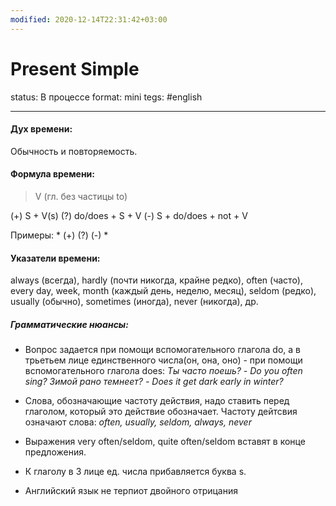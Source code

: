 ```yaml
---
modified: 2020-12-14T22:31:42+03:00
---
```


# Present Simple

status: В процессе
format: mini
tegs: #english 

---
#### Дух времени: 
Обычность и повторяемость.


#### Формула времени: 
>V (гл. без частицы to) 

(+) S + V(s) 
(?) do/does + S + V 
(-) S + do/does + not + V 

Примеры:
*
(+) 
(?) 
(-) 
*

#### Указатели времени:
always (всегда), hardly (почти никогда, крайне редко), often (часто), every day, week, month (каждый день, неделю, месяц), seldom (редко), usually (обычно), sometimes (иногда), never (никогда), др.
 
##### Грамматические нюансы: 
- Вопрос задается при помощи вспомогательного глагола do, а в трьетьем лице единственного числа(он, она, оно) - при помощи вспомогательного глагола does: 
*Ты часто поешь? - Do you often sing? 
Зимой рано темнеет? - Does it get dark early in winter?*
 
- Слова, обозначающие частоту действия, надо ставить перед глаголом, который это действие обозначает. Частоту дейтсвия означают слова: 
*often, usually, seldom, always, never*

- Выражения very often/seldom, quite often/seldom вставят в конце предложения. 

- К глаголу в 3 лице ед. числа прибавляется буква s. 

- Английский язык не терпиот двойного отрицания
